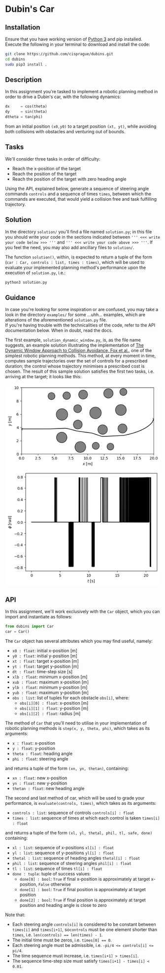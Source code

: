 # Dubin's Car

## Installation
Ensure that you have working version of [Python 3](https://www.python.org/downloads/) and pip installed. <br>
Execute the following in your terminal to download and install the code:

```bash
git clone https://github.com/cisprague/dubins.git
cd dubins
sudo pip3 install .
```

## Description
In this assignment you're tasked to implement a robotic planning method in order to drive a Dubin's car, with the following dynamics:
```python
dx     = cos(theta)
dy     = sin(theta)
dtheta = tan(phi)
```
from an initial position `(x0,y0)` to a target position `(xt, yt)`, while avoiding both collisions with obstacles and venturing out of bounds.

## Tasks

We'll consider three tasks in order of difficulty:
 - Reach the x-position of the target
 - Reach the position of the target
 - Reach the position of the target with zero heading angle

Using the API, explained below, generate a sequence of steering angle commands `controls` and a sequence of times `times`, between which the commands are executed, that would yield a collision free and task fulfilling trajectory.

## Solution
In the directory `solution/` you'll find a file named `solution.py`; in this file you should write your code in the sections indicated between `''' <<< write your code below >>> '''` and `''' <<< write your code above >>> '''`. If you feel the need, you may also add ancillary files to `solution/`.

The function `solution()`, within, is expected to return a tuple of the form (`car : Car, controls : list, times : times)`, which will be used to evaluate your implemented planning method's performance upon the execution of `solution.py`, i.e.:
```bash
python3 solution.py
```

## Guidance

In case you're looking for some inspiration or are confused, you may take a look in the directory `examples/` for some ...uhh... examples, which are alterations of the aforementioned `solution.py` file. <br>
If you're having trouble with the technicalities of the code, refer to the API documentation below. When in doubt, read the docs.

The first example, `solution_dynamic_window.py`, is, as the file name suggests, an example solution illustrating the implementation of [The Dynamic Window Approach to Collision Avoidance, Fox et al.](https://www.ri.cmu.edu/pub_files/pub1/fox_dieter_1997_1/fox_dieter_1997_1.pdf), one of the simplest robotic planning methods. This method, at every moment in time, computes sample trajectories over the set of controls for a prescribed duration; the control whose trajectory minimises a prescribed cost is chosen. The result of this sample solution satisfies the first two tasks, i.e. arriving at the target; it looks like this:

![](examples/traj_dynamic_window.png)
![](examples/controls_dynamic_window.png)

## API

In this assignment, we'll work exclusively with the `Car` object, which you can import and instantiate as follows:

```python
from dubins import Car
car = Car()
```

The `Car` object has several attributes which you may find useful, namely:
 - `x0 : float`: initial x-position [m]
 - `y0 : float`: initial y-position [m]
 - `xt : float`: target x-position [m]
 - `yt : float`: target y-position [m]
 - `dt : float`: time-step size [s]
 - `xlb : float`: minimum x-position [m]
 - `xub : float`: maximum x-position [m]
 - `ylb : float`: minimum y-position [m]
 - `yub : float`: maximum y-position [m]
 - `obs : list`: list of tuples for each obstacle `obs[i]`, where:
   - `obs[i][0] : float`: x-position [m]
   - `obs[i][1] : float`: y-position [m]
   - `obs[i][2] : float`: radius [m]

The method of `Car` that you'll need to utilise in your implementation of robotic planning methods is `step(x, y, theta, phi)`, which takes as its arguments:
 - `x : float`: x-position
 - `y : float`: y-position
 - `theta : float`: heading angle
 - `phi : float`: steering angle

and returns a tuple of the form `(xn, yn, thetan)`, containing:
 - `xn : float`: new x-position
 - `yn : float`: new y-position
 - `thetan : float`: new heading angle


The second and last method of car, which will be used to grade your performance, is `evaluate(controls, times)`, which takes as its arguments:
 - `controls : list`: sequence of controls `controls[i] : float`
 - `times : list`: sequence of times at which each control is taken `times[i] : float`

and returns a tuple of the form `(xl, yl, thetal, phil, tl, safe, done)` containing:
 - `xl : list`: sequence of x-positions `xl[i] : float`
 - `yl : list`: sequence of y-positions `yl[i] : float`
 - `thetal : list`: sequence of heading angles `thetal[i] : float`
 - `phil : list`: sequence of steering angles `phil[i] : float`
 - `tl : list`: sequence of times `tl[i] : float`
 - `done : tuple`: tuple of success values:
   - `done[0] : bool`: `True` if final x-position is approximately at target x-position, `False` otherwise
   - `done[1] : bool`: `True` if final position is approximately at target position
   - `done[2] : bool`: `True` if final position is approximately at target position and heading angle is close to zero

Note that:
 - Each steering angle `controls[i]` is considered to be constant between `times[i]` and `times[i+1]`, so`controls` must be one element shorter than `times`, i.e. `len(controls) == len(times) - 1`.
 - The initial time must be zeros, i.e. `times[0] == 0`.
 - Each steering angle must be admissible, i.e. `-pi/4 <= controls[i] <= pi/4`.
 - The time sequence must increase, i.e. `times[i+1] > times[i]`.
 - The sequence time-step size must satisfy `times[i+1] - times[i] < 0.01`.
